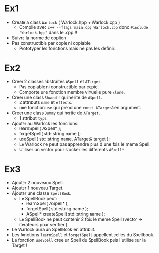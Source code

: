 # Ex1
- Create a class `Warlock` ( Warlock.hpp + Warlock.cpp )
  - Compile avec `c++ --flags main.cpp Warlock.cpp` donc `#include "Warlock.hpp"` dans le .cpp !!
- Suivre la norme de coplien
- Pas constructible par copie ni copiable
  - Prototyper les fonctions mais ne pas les definir.

# Ex2
- Creer 2 classes abstraites `ASpell` et `ATarget`.
  - Pas copiable ni constructible par copie.
  - Comporte une fonction membre virtuelle pure `clone`.
- Creer une class `Shwooff` qui herite de `ASpell`.
  - 2 attributs `name` et `effects`.
  - une fonction `use` qui prend une `const ATarget&` en argument.
- Creer une class `Dummy` qui herite de `ATarget`.
  - 1 attribut `type`.
- Ajouter au Warlock les fonctions:
  - learnSpell( ASpell* );
  - forgetSpell( std::string name );
  - useSpell( std::string name, ATarget& target ); 
  - Le Warlock ne peut pas apprendre plus d'une fois le meme Spell.
  - Utiliser un vector pour stocker les differents `ASpell*`

# Ex3
- Ajouter 2 nouveaux Spell.
- Ajouter 1 nouveau Target.
- Ajouter une classe `SpellBook`.
  - Le SpellBook peut:
    - learnSpell( ASpell* );
    - forgetSpell( std::string name );
    - ASpell* createSpell( std::string name );
  - Le SpellBook ne peut contenir 2 fois le meme Spell (vector -> iterateurs pour verifier )
- Le Warlock aura un SpellBook en attribut.
- Les fonctions `learnSpell` et `forgetSpell` appellent celles du Spellbook.
- La fonction `useSpell` cree un Spell du SpellBook puis l'utilise sur la Target !

